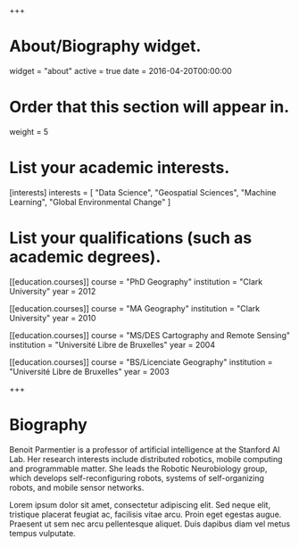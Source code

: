 +++
# About/Biography widget.
widget = "about"
active = true
date = 2016-04-20T00:00:00

# Order that this section will appear in.
weight = 5

# List your academic interests.
[interests]
  interests = [
    "Data Science",
    "Geospatial Sciences",
    "Machine Learning",
    "Global Environmental Change"
  ]

# List your qualifications (such as academic degrees).
[[education.courses]]
  course = "PhD Geography"
  institution = "Clark University"
  year = 2012

[[education.courses]]
  course = "MA Geography"
  institution = "Clark University"
  year = 2010

[[education.courses]]
  course = "MS/DES Cartography and Remote Sensing"
  institution = "Université Libre de Bruxelles"
  year = 2004
  
[[education.courses]]
  course = "BS/Licenciate Geography"
  institution = "Université Libre de Bruxelles"
  year = 2003
 
+++

# Biography

Benoit Parmentier is a professor of artificial intelligence at the Stanford AI Lab. Her research interests include distributed robotics, mobile computing and programmable matter. She leads the Robotic Neurobiology group, which develops self-reconfiguring robots, systems of self-organizing robots, and mobile sensor networks.

Lorem ipsum dolor sit amet, consectetur adipiscing elit. Sed neque elit, tristique placerat feugiat ac, facilisis vitae arcu. Proin eget egestas augue. Praesent ut sem nec arcu pellentesque aliquet. Duis dapibus diam vel metus tempus vulputate. 
